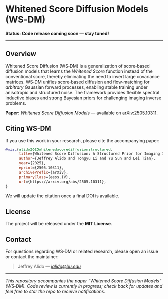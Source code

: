 # Whitened Score Diffusion Models (WS‑DM)

**Status: Code release coming soon — stay tuned!**

---

## Overview

Whitened Score Diffusion (WS‑DM) is a generalization of score‑based diffusion models that learns the *Whitened Score* function instead of the conventional score, thereby eliminating the need to invert large covariance matrices. WS‑DM unifies score‑based diffusion and flow‑matching for *arbitrary* Gaussian forward processes, enabling stable training under anisotropic and structured noise. The framework provides flexible spectral inductive biases and strong Bayesian priors for challenging imaging inverse problems.

**Paper:** *Whitened Score Diffusion Models* — available on [arXiv:2505.10311](https://arxiv.org/abs/2505.10311).



## Citing WS‑DM

If you use this work in your research, please cite the accompanying paper:

```bibtex
@misc{alido2025whitenedscorediffusionstructured,
      title={Whitened Score Diffusion: A Structured Prior for Imaging Inverse Problems}, 
      author={Jeffrey Alido and Tongyu Li and Yu Sun and Lei Tian},
      year={2025},
      eprint={2505.10311},
      archivePrefix={arXiv},
      primaryClass={eess.IV},
      url={https://arxiv.org/abs/2505.10311}, 
}
```

We will update the citation once a final DOI is available.

## License

The project will be released under the **MIT License**.

## Contact

For questions regarding WS‑DM or related research, please open an issue or contact the maintainer:

> Jeffrey Alido — *[jalido@bu.edu](mailto:jalido@bu.edu)*

---

*This repository accompanies the paper “Whitened Score Diffusion Models” (WS‑DM). Code review is currently in progress; check back for updates and feel free to star the repo to receive notifications.*

